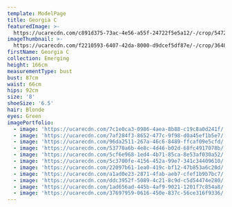 ```yaml
---
template: ModelPage
title: Georgia C
featuredImage: >-
  https://ucarecdn.com/c891d375-73ac-4e56-a55f-24722f5e5a12/-/crop/5472x2031/0,0/-/preview/
imageThumbnail: >-
  https://ucarecdn.com/f2210593-6407-42da-8000-d9dcef5df87e/-/crop/3648x3949/0,0/-/preview/
firstName: Georgia C
collection: Emerging
height: 166cm
measurementType: bust
bust: 87cm
waist: 66cm
hips: 92cm
size: '8'
shoeSize: '6.5'
hair: Blonde
eyes: Green
imagePortfolio:
  - image: 'https://ucarecdn.com/7c1e0ca3-0986-4aea-8b88-c19c8a0d241f/'
  - image: 'https://ucarecdn.com/7af284f3-8652-477c-9f98-d0a45ef1b5e7/'
  - image: 'https://ucarecdn.com/96da2511-267a-46c6-8489-ffcaf09e5cfd/'
  - image: 'https://ucarecdn.com/53770a6b-4e8c-4d46-b02d-68fc4917078b/'
  - image: 'https://ucarecdn.com/5cf6e968-1ed4-4b71-85ca-8e53af030a52/'
  - image: 'https://ucarecdn.com/5c3700fe-4156-452a-99e7-341c34409610/'
  - image: 'https://ucarecdn.com/22097b61-1ea0-419c-bf12-47b853a6c20d/'
  - image: 'https://ucarecdn.com/a1ad0e23-2871-4fab-aeb7-cfef1b9b7bc7/'
  - image: 'https://ucarecdn.com/ddc3952f-5089-4c21-8c9d-c5d54474e280/'
  - image: 'https://ucarecdn.com/1ad656ad-445b-4af9-9021-1201f7c854a8/'
  - image: 'https://ucarecdn.com/37697959-0616-450e-837c-56ce316f9336/'
---
```


